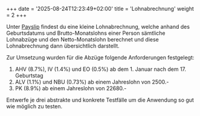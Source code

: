 +++
date = '2025-08-24T12:23:49+02:00'
title = 'Lohnabrechnung'
weight = 2
+++

Unter [Payslip](/payslip) findest du eine kleine Lohnabrechnung, welche anhand des Geburtsdatums und Brutto-Monatslohns einer Person sämtliche Lohnabzüge und den Netto-Monatslohn berechnet und diese Lohnabrechnung dann übersichtlich darstellt.

Zur Umsetzung wurden für die Abzüge folgende Anforderungen festgelegt:

1. AHV (8.7%), IV (1.4%) und EO (0.5%) ab dem 1. Januar nach dem 17. Geburtstag
2. ALV (1.1%) und NBU (0.73%) ab einem Jahreslohn von 2500.-
3. PK (8.9%) ab einem Jahreslohn von 22680.-

Entwerfe je drei abstrakte und konkrete Testfälle um die Anwendung so gut wie möglich zu testen.